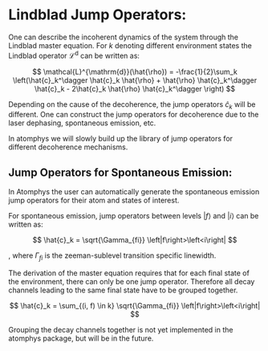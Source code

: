 # Lindblad Jump Operators:

One can describe the incoherent dynamics of the system through the Lindblad master equation. For $k$ denoting different environment states the Lindblad operator $\mathcal{L}^{\mathrm{d}}$ can be written as:

$$
\mathcal{L}^{\mathrm{d}}(\hat{\rho}) = -\frac{1}{2}\sum_k \left(\hat{c}_k^\dagger \hat{c}_k \hat{\rho} + \hat{\rho} \hat{c}_k^\dagger \hat{c}_k - 2\hat{c}_k \hat{\rho} \hat{c}_k^\dagger \right)
$$

Depending on the cause of the decoherence, the jump operators $\hat{c}_k$ will be different. One can construct the jump operators for decoherence due to the laser dephasing, spontaneous emission, etc. 

In atomphys we will slowly build up the library of jump operators for different decoherence mechanisms.

## Jump Operators for Spontaneous Emission:
In Atomphys the user can automatically generate the spontaneous emission jump operators for their atom and states of interest.

For spontaneous emission, jump operators between levels $\left|f\right>$ and $\left|i\right>$ can be written as:

$$
\hat{c}_k = \sqrt{\Gamma_{fi}} \left|f\right>\left<i\right|
$$

, where $\Gamma_{fi}$ is the zeeman-sublevel transition specific linewidth.

The derivation of the master equation requires that for each final state of the environment, there can only be one jump operator. Therefore all decay channels leading to the same final state have to be grouped together.

$$
\hat{c}_k = \sum_{(i, f) \in k} \sqrt{\Gamma_{fi}} \left|f\right>\left<i\right|
$$

Grouping the decay channels together is not yet implemented in the atomphys package, but will be in the future.


